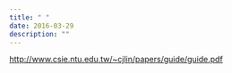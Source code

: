```yaml
---
title: " "
date: 2016-03-29
description: ""
---
```



http://www.csie.ntu.edu.tw/~cjlin/papers/guide/guide.pdf